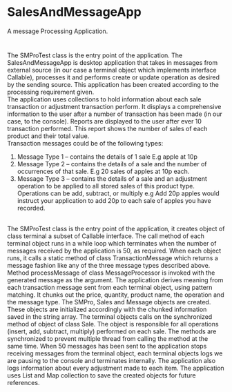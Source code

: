 # SalesAndMessageApp
A message Processing Application.
#
The SMProTest class is the entry point of the application. 
The SalesAndMessageApp is desktop application that takes in messages from external source (in our case a terminal object which implements interface Callable), processes it and performs create or update operation as desired by the sending source. This application has been created according to the processing requirement given.<br />
The application uses collections to hold information about each sale transaction or adjustment transaction perform. It displays a comprehensive information to the user after a number of transaction has been made (in our case, to the console). Reports are displayed to the user after ever 10 transaction performed. This report shows the number of sales of each product and their total value.<br />
Transaction messages could be of the following types:
1.	Message Type 1 – contains the details of 1 sale E.g apple at 10p
2.	Message Type 2 – contains the details of a sale and the number of occurrences of that sale. E.g 20 sales of apples at 10p each.
3.	Message Type 3 – contains the details of a sale and an adjustment operation to be applied to all stored sales of this product type. Operations can be add, subtract, or multiply e.g Add 20p apples would instruct your application to add 20p to each sale of apples you have recorded.
<br />
The SMProTest class is the entry point of the application, it creates object of class terminal a subset of Callable interface. 
The call method of each terminal object runs in a while loop which terminates when the number of messages received by the application is 50, as required. 
When each object runs, it calls a static method of class TransactionMessage which returns a message fashion like any of the three message types described above. Method processMessage of class MessageProcessor is invoked with the generated message as the argument.
The application derives meaning from each transaction message sent from each terminal object, using pattern matching. It chunks out the price, quantity, product name, the operation and the message type. 
The SMPro, Sales and Message objects are created. These objects are initialized accordingly with the chunked information saved in the string array. 
The terminal objects calls on the synchronized method of object of class Sale. The object is responsible for all operations (insert, add, subtract, multiply) performed on each sale. The methods are synchronized to prevent multiple thread from calling the method at the same time. 
When 50 messages has been sent to the application stops receiving messages from the terminal object, each terminal objects logs we are pausing to the console and terminates internally. The application also logs information about every adjustment made to each item.
The application uses List and Map collection to save the created objects for future references.
